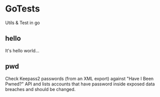 # GoTests
Utils &amp; Test in go

## hello

It's hello world...

## pwd

Check Keepass2 passwords (from an XML export) against "Have I Been Pwned?" API and lists accounts that have password inside exposed data breaches and should be changed.